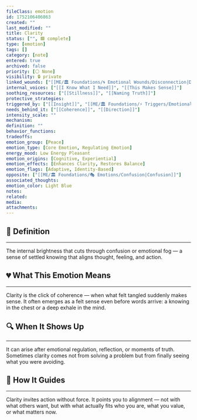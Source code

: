 ```yaml
---
fileClass: emotion
id: 1752106406863
created: ""
last_modified: ""
title: Clarity
status: ["", 🟩 complete]
type: [emotion]
tags: []
category: [note]
entered: true
archived: false
priority: [⚪ None]
visibility: 🔒 private
linked_wounds: ["[[ME/🏛️ Foundations/🌀 Emotional Wounds/Disconnection|Disconnection]]"]
internal_voices: ["[[I Know What I Need]]", "[[This Makes Sense]]"]
soothing_resources: ["[[Stillness]]", "[[Naming Truth]]"]
protective_strategies: 
triggered_by: ["[[Insight]]", "[[ME/🏛️ Foundations/⚡ Triggers/Emotional Regulation|Emotional Regulation]]"]
needs_behind_it: ["[[Coherence]]", "[[Direction]]"]
intensity_scale: ""
mechanism: 
definition: ""
behavior_functions: 
tradeoffs: 
emotion_group: [Peace]
emotion_type: [Core Emotion, Regulating Emotion]
energy_mood: Low Energy Pleasant
emotion_origins: [Cognitive, Experiential]
emotion_effects: [Enhances Clarity, Restores Balance]
emotion_flags: [Adaptive, Identity-Based]
opposite: ["[[ME/🏛️ Foundations/🎭 Emotions/Confusion|Confusion]]"]
associated_thoughts: 
emotion_color: Light Blue
notes: 
related: 
media: 
attachments:
---
```


## 🧾 Definition
---
The internal brightness that cuts through confusion or emotional fog — a sense of settled knowing that aligns thought, feeling, and action.

## 💔 What This Emotion Means
---
Clarity is the click of coherence — when what felt tangled suddenly makes sense.
It often emerges as a felt sense even before words arrive: a knowing in the chest or a deep exhale in the mind.

## 🔍 When It Shows Up
---
It can arise after emotional regulation, reflection, or moments of truth.
Sometimes clarity comes not from solving a problem but from finally seeing what you were avoiding.

## 🧭 How It Guides
---
Clarity invites action without force.
It points you to alignment — not with what others want, but with what actually fits who you are, what you value, or what matters now.
